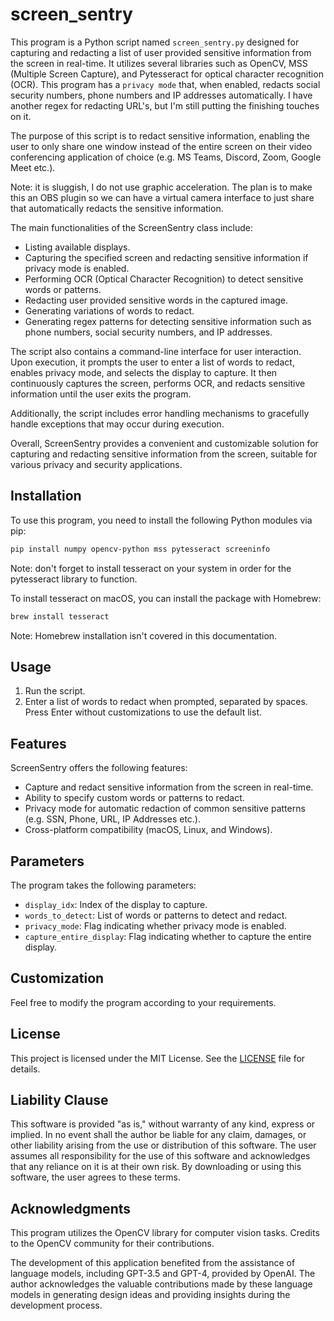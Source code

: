 # screen_sentry

This program is a Python script named `screen_sentry.py` designed for capturing and redacting a list of user provided sensitive information from the screen in real-time. It utilizes several libraries such as OpenCV, MSS (Multiple Screen Capture), and Pytesseract for optical character recognition (OCR). This program has a `privacy mode` that, when enabled, redacts social security numbers, phone numbers and IP addresses automatically. I have another regex for redacting URL's, but I'm still putting the finishing touches on it.

The purpose of this script is to redact sensitive information, enabling the user to only share one window instead of the entire screen on their video conferencing application of choice (e.g. MS Teams, Discord, Zoom, Google Meet etc.).

Note: it is sluggish, I do not use graphic acceleration. The plan is to make this an OBS plugin so we can have a virtual camera interface to just share that automatically redacts the sensitive information.

The main functionalities of the ScreenSentry class include:

- Listing available displays.
- Capturing the specified screen and redacting sensitive information if privacy mode is enabled.
- Performing OCR (Optical Character Recognition) to detect sensitive words or patterns.
- Redacting user provided sensitive words in the captured image.
- Generating variations of words to redact.
- Generating regex patterns for detecting sensitive information such as phone numbers, social security numbers, and IP addresses.

The script also contains a command-line interface for user interaction. Upon execution, it prompts the user to enter a list of words to redact, enables privacy mode, and selects the display to capture. It then continuously captures the screen, performs OCR, and redacts sensitive information until the user exits the program.

Additionally, the script includes error handling mechanisms to gracefully handle exceptions that may occur during execution.

Overall, ScreenSentry provides a convenient and customizable solution for capturing and redacting sensitive information from the screen, suitable for various privacy and security applications.

## Installation

To use this program, you need to install the following Python modules via pip:

```bash
pip install numpy opencv-python mss pytesseract screeninfo
```

Note: don't forget to install tesseract on your system in order for the pytesseract library to function.

To install tesseract on macOS, you can install the package with Homebrew:

```bash
brew install tesseract
```

Note: Homebrew installation isn't covered in this documentation.

## Usage

1. Run the script.
2. Enter a list of words to redact when prompted, separated by spaces. Press Enter without customizations to use the default list.

## Features

ScreenSentry offers the following features:

- Capture and redact sensitive information from the screen in real-time.
- Ability to specify custom words or patterns to redact.
- Privacy mode for automatic redaction of common sensitive patterns (e.g. SSN, Phone, URL, IP Addresses etc.).
- Cross-platform compatibility (macOS, Linux, and Windows).

## Parameters

The program takes the following parameters:

- `display_idx`: Index of the display to capture.
- `words_to_detect`: List of words or patterns to detect and redact.
- `privacy_mode`: Flag indicating whether privacy mode is enabled.
- `capture_entire_display`: Flag indicating whether to capture the entire display.

## Customization

Feel free to modify the program according to your requirements.

## License

This project is licensed under the MIT License. See the [LICENSE](LICENSE) file for details.

## Liability Clause

This software is provided "as is," without warranty of any kind, express or implied. In no event shall the author be liable for any claim, damages, or other liability arising from the use or distribution of this software. The user assumes all responsibility for the use of this software and acknowledges that any reliance on it is at their own risk. By downloading or using this software, the user agrees to these terms.

## Acknowledgments

This program utilizes the OpenCV library for computer vision tasks. Credits to the OpenCV community for their contributions.

The development of this application benefited from the assistance of language models, including GPT-3.5 and GPT-4, provided by OpenAI. The author acknowledges the valuable contributions made by these language models in generating design ideas and providing insights during the development process.
